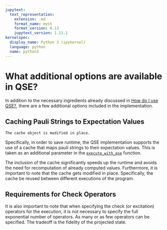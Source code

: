 ```yaml
---
jupytext:
  text_representation:
    extension: .md
    format_name: myst
    format_version: 0.13
    jupytext_version: 1.11.1
kernelspec:
  display_name: Python 3 (ipykernel)
  language: python
  name: python3
---
```



# What additional options are available in QSE?
In addition to the necessary ingredients already discussed in [How do I use QSE?](qse-1-intro.md), there are a few additional options included in the implementation. 

## Caching Pauli Strings to Expectation Values
```{warning}
The cache object is modified in place.
```

Specifically, in order to save runtime, the QSE implementation supports the use of a cache that maps pauli strings to their expectation values. This is taken as an additional parameter in the [`execute_with_qse`](https://mitiq.readthedocs.io/en/stable/apidoc.html#mitiq.qse.qse.execute_with_qse) function.

The inclusion of the cache significantly speeds up the runtime and avoids the need for recomputation of already computed values. Furthermore, it is important to note that the cache gets modified in place. Specifically, the cache be reused between different executions of the program. 

## Requirements for Check Operators

It is also important to note that when specifying the check (or excitation) operators for the execution, it is not necessary to specify the full exponential number of operators. As many or as few operators can be specified. The tradeoff is the fidelity of the projected state.  
